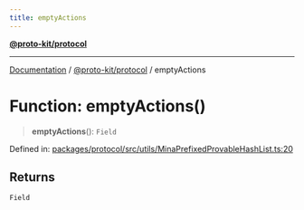 ```yaml
---
title: emptyActions
---
```


[**@proto-kit/protocol**](../README.md)

***

[Documentation](../../../README.md) / [@proto-kit/protocol](../README.md) / emptyActions

# Function: emptyActions()

> **emptyActions**(): `Field`

Defined in: [packages/protocol/src/utils/MinaPrefixedProvableHashList.ts:20](https://github.com/proto-kit/framework/blob/28efa802e3737fc3b77339148b307ef7246f3ef1/packages/protocol/src/utils/MinaPrefixedProvableHashList.ts#L20)

## Returns

`Field`
